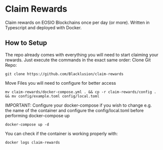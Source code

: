 # Claim Rewards 

Claim rewards on EOSIO Blockchains once per day (or more). Written in Typescript and deployed with Docker.

## How to Setup
The repo already comes with everything you will need to start claiming your rewards. Just execute the commands in the exact same order:
Clone Git Repo:
```
git clone https://github.com/Blacklusion/claim-rewards
```
Move Files you will need to configure for better access
```
mv claim-rewards/docker-compose.yml . && cp -r claim-rewards/config . && mv config/example.toml config/local.toml
```
IMPORTANT: Configure your docker-compose if you wish to change e.g. the name of the container and configure the config/local.toml before performing docker-compose up
```
docker-compose up -d
```
You can check if the container is working properly with:
```
docker logs claim-rewards
```